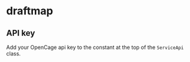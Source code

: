 # draftmap

## API key
Add your OpenCage api key to the constant at the top of the `ServiceApi` class.

